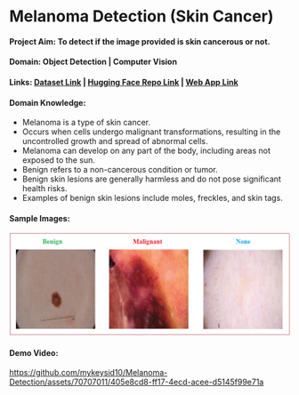 # Melanoma Detection (Skin Cancer)

#### Project Aim: To detect if the image provided is skin cancerous or not.

#### Domain: Object Detection | Computer Vision 

#### Links: [Dataset Link](https://drive.google.com/file/d/1tco9WTg0yZ6-Y0tQ5pFPR4vAzZ63Yd9d/view?usp=drive_link)  |  [Hugging Face Repo Link](https://huggingface.co/spaces/mykeysid10/melanoma-detection/tree/main)   |  [Web App Link](https://huggingface.co/spaces/mykeysid10/melanoma-detection)

#### Domain Knowledge:

- Melanoma is a type of skin cancer.
- Occurs when cells undergo malignant transformations, resulting in the uncontrolled growth and spread of abnormal cells.
- Melanoma can develop on any part of the body, including areas not exposed to the sun.
- Benign refers to a non-cancerous condition or tumor.
- Benign skin lesions are generally harmless and do not pose significant health risks.
- Examples of benign skin lesions include moles, freckles, and skin tags.

#### Sample Images:

![Domain Knowledge](https://github.com/mykeysid10/Melanoma-Detection/blob/main/sample%20images/domain_knowledge.png)

#### Demo Video:

https://github.com/mykeysid10/Melanoma-Detection/assets/70707011/405e8cd8-ff17-4ecd-acee-d5145f99e71a
